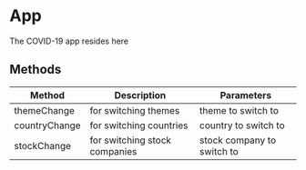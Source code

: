 # App

The COVID-19 app resides here

## Methods

<!-- @vuese:App:methods:start -->
|Method|Description|Parameters|
|---|---|---|
|themeChange|for switching themes|theme to switch to|
|countryChange|for switching countries|country to switch to|
|stockChange|for switching stock companies|stock company to switch to|

<!-- @vuese:App:methods:end -->


